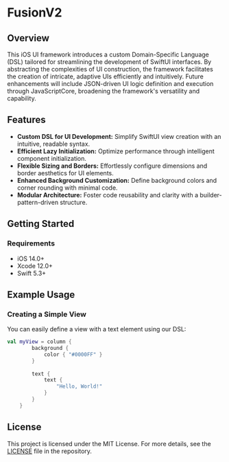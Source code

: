 # FusionV2

## Overview

This iOS UI framework introduces a custom Domain-Specific Language (DSL) tailored for streamlining the development of SwiftUI interfaces. By abstracting the complexities of UI construction, the framework facilitates the creation of intricate, adaptive UIs efficiently and intuitively. Future enhancements will include JSON-driven UI logic definition and execution through JavaScriptCore, broadening the framework's versatility and capability.

## Features

- **Custom DSL for UI Development:** Simplify SwiftUI view creation with an intuitive, readable syntax.
- **Efficient Lazy Initialization:** Optimize performance through intelligent component initialization.
- **Flexible Sizing and Borders:** Effortlessly configure dimensions and border aesthetics for UI elements.
- **Enhanced Background Customization:** Define background colors and corner rounding with minimal code.
- **Modular Architecture:** Foster code reusability and clarity with a builder-pattern-driven structure.

## Getting Started

### Requirements

- iOS 14.0+
- Xcode 12.0+
- Swift 5.3+


## Example Usage

### Creating a Simple View

You can easily define a view with a text element using our DSL:

```kotlin
val myView = column {
        background {
            color { "#0000FF" }
        }
    
        text {
            text {
                "Hello, World!"
            }
        }
    }
```

## License

This project is licensed under the MIT License. For more details, see the [LICENSE](LICENSE) file in the repository.
